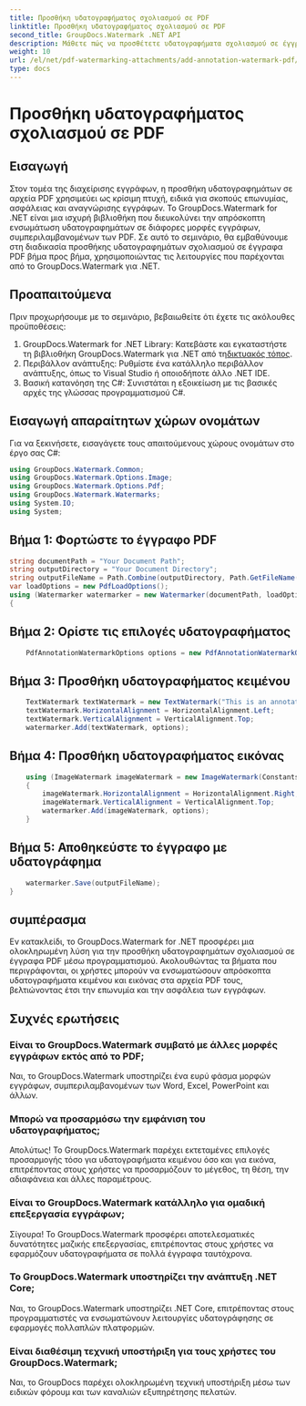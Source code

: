 ```yaml
---
title: Προσθήκη υδατογραφήματος σχολιασμού σε PDF
linktitle: Προσθήκη υδατογραφήματος σχολιασμού σε PDF
second_title: GroupDocs.Watermark .NET API
description: Μάθετε πώς να προσθέτετε υδατογραφήματα σχολιασμού σε έγγραφα PDF χωρίς κόπο χρησιμοποιώντας το GroupDocs.Watermark για .NET. Βελτιώστε την επωνυμία και την ασφάλεια των εγγράφων με ευκολία.
weight: 10
url: /el/net/pdf-watermarking-attachments/add-annotation-watermark-pdf/
type: docs
---
```

# Προσθήκη υδατογραφήματος σχολιασμού σε PDF

## Εισαγωγή
Στον τομέα της διαχείρισης εγγράφων, η προσθήκη υδατογραφημάτων σε αρχεία PDF χρησιμεύει ως κρίσιμη πτυχή, ειδικά για σκοπούς επωνυμίας, ασφάλειας και αναγνώρισης εγγράφων. Το GroupDocs.Watermark for .NET είναι μια ισχυρή βιβλιοθήκη που διευκολύνει την απρόσκοπτη ενσωμάτωση υδατογραφημάτων σε διάφορες μορφές εγγράφων, συμπεριλαμβανομένων των PDF. Σε αυτό το σεμινάριο, θα εμβαθύνουμε στη διαδικασία προσθήκης υδατογραφημάτων σχολιασμού σε έγγραφα PDF βήμα προς βήμα, χρησιμοποιώντας τις λειτουργίες που παρέχονται από το GroupDocs.Watermark για .NET.
## Προαπαιτούμενα
Πριν προχωρήσουμε με το σεμινάριο, βεβαιωθείτε ότι έχετε τις ακόλουθες προϋποθέσεις:
1.  GroupDocs.Watermark for .NET Library: Κατεβάστε και εγκαταστήστε τη βιβλιοθήκη GroupDocs.Watermark για .NET από τη[δικτυακός τόπος](https://releases.groupdocs.com/Watermark/net/).
2. Περιβάλλον ανάπτυξης: Ρυθμίστε ένα κατάλληλο περιβάλλον ανάπτυξης, όπως το Visual Studio ή οποιοδήποτε άλλο .NET IDE.
3. Βασική κατανόηση της C#: Συνιστάται η εξοικείωση με τις βασικές αρχές της γλώσσας προγραμματισμού C#.

## Εισαγωγή απαραίτητων χώρων ονομάτων
Για να ξεκινήσετε, εισαγάγετε τους απαιτούμενους χώρους ονομάτων στο έργο σας C#:
```csharp
using GroupDocs.Watermark.Common;
using GroupDocs.Watermark.Options.Image;
using GroupDocs.Watermark.Options.Pdf;
using GroupDocs.Watermark.Watermarks;
using System.IO;
using System;
```
## Βήμα 1: Φορτώστε το έγγραφο PDF
```csharp
string documentPath = "Your Document Path";
string outputDirectory = "Your Document Directory";
string outputFileName = Path.Combine(outputDirectory, Path.GetFileName(documentPath));
var loadOptions = new PdfLoadOptions();
using (Watermarker watermarker = new Watermarker(documentPath, loadOptions))
{
```
## Βήμα 2: Ορίστε τις επιλογές υδατογραφήματος
```csharp
	PdfAnnotationWatermarkOptions options = new PdfAnnotationWatermarkOptions();
```
## Βήμα 3: Προσθήκη υδατογραφήματος κειμένου
```csharp
	TextWatermark textWatermark = new TextWatermark("This is an annotation watermark", new Font("Arial", 8));
	textWatermark.HorizontalAlignment = HorizontalAlignment.Left;
	textWatermark.VerticalAlignment = VerticalAlignment.Top;
	watermarker.Add(textWatermark, options);
```
## Βήμα 4: Προσθήκη υδατογραφήματος εικόνας
```csharp
	using (ImageWatermark imageWatermark = new ImageWatermark(Constants.ProtectJpg))
	{
		imageWatermark.HorizontalAlignment = HorizontalAlignment.Right;
		imageWatermark.VerticalAlignment = VerticalAlignment.Top;
		watermarker.Add(imageWatermark, options);
	}
```
## Βήμα 5: Αποθηκεύστε το έγγραφο με υδατογράφημα
```csharp
	watermarker.Save(outputFileName);
}
```

## συμπέρασμα
Εν κατακλείδι, το GroupDocs.Watermark for .NET προσφέρει μια ολοκληρωμένη λύση για την προσθήκη υδατογραφημάτων σχολιασμού σε έγγραφα PDF μέσω προγραμματισμού. Ακολουθώντας τα βήματα που περιγράφονται, οι χρήστες μπορούν να ενσωματώσουν απρόσκοπτα υδατογραφήματα κειμένου και εικόνας στα αρχεία PDF τους, βελτιώνοντας έτσι την επωνυμία και την ασφάλεια των εγγράφων.
## Συχνές ερωτήσεις
### Είναι το GroupDocs.Watermark συμβατό με άλλες μορφές εγγράφων εκτός από το PDF;
Ναι, το GroupDocs.Watermark υποστηρίζει ένα ευρύ φάσμα μορφών εγγράφων, συμπεριλαμβανομένων των Word, Excel, PowerPoint και άλλων.
### Μπορώ να προσαρμόσω την εμφάνιση του υδατογραφήματος;
Απολύτως! Το GroupDocs.Watermark παρέχει εκτεταμένες επιλογές προσαρμογής τόσο για υδατογραφήματα κειμένου όσο και για εικόνα, επιτρέποντας στους χρήστες να προσαρμόζουν το μέγεθος, τη θέση, την αδιαφάνεια και άλλες παραμέτρους.
### Είναι το GroupDocs.Watermark κατάλληλο για ομαδική επεξεργασία εγγράφων;
Σίγουρα! Το GroupDocs.Watermark προσφέρει αποτελεσματικές δυνατότητες μαζικής επεξεργασίας, επιτρέποντας στους χρήστες να εφαρμόζουν υδατογραφήματα σε πολλά έγγραφα ταυτόχρονα.
### Το GroupDocs.Watermark υποστηρίζει την ανάπτυξη .NET Core;
Ναι, το GroupDocs.Watermark υποστηρίζει .NET Core, επιτρέποντας στους προγραμματιστές να ενσωματώνουν λειτουργίες υδατογράφησης σε εφαρμογές πολλαπλών πλατφορμών.
### Είναι διαθέσιμη τεχνική υποστήριξη για τους χρήστες του GroupDocs.Watermark;
Ναι, το GroupDocs παρέχει ολοκληρωμένη τεχνική υποστήριξη μέσω των ειδικών φόρουμ και των καναλιών εξυπηρέτησης πελατών.